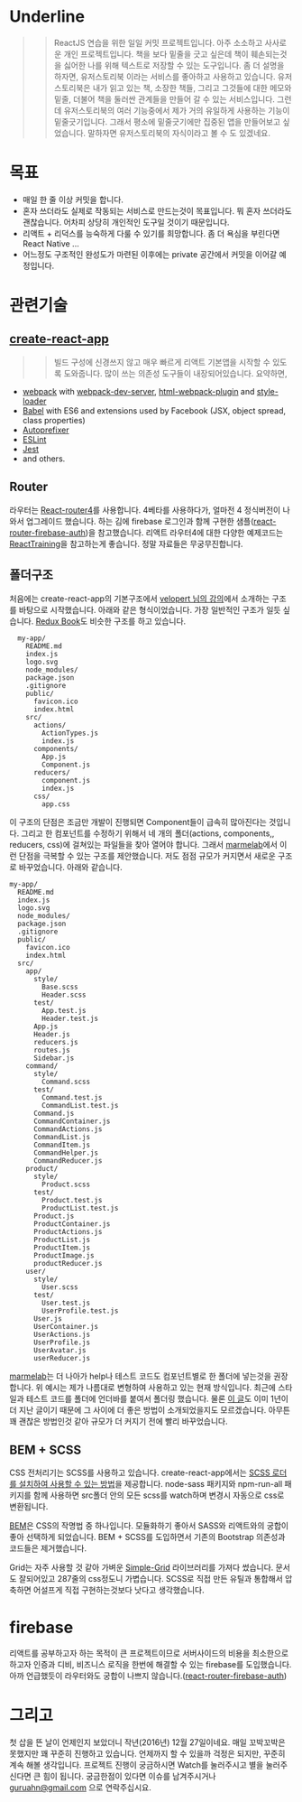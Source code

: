 # Underline
>>ReactJS 연습을 위한 일일 커밋 프로젝트입니다. 아주 소소하고 사사로운 개인 프로젝트입니다. 책을 보다 밑줄을 긋고 싶은데 책이 훼손되는것을 싫어한 나를 위해 텍스트로 저장할 수 있는 도구입니다. 좀 더 설명을 하자면, 유저스토리북 이라는 서비스를 좋아하고 사용하고 있습니다. 유저스토리북은 내가 읽고 있는 책, 소장한 책들, 그리고 그것들에 대한 메모와 밑줄, 더불어 책을 둘러싼 관계들을 만들어 갈 수 있는 서비스입니다. 그런데 유저스토리북의 여러 기능중에서 제가 거의 유일하게 사용하는 기능이 밑줄긋기입니다. 그래서 평소에 밑줄긋기에만 집중된 앱을 만들어보고 싶었습니다. 말하자면 유저스토리북의 자식이라고 볼 수 도 있겠네요.

# 목표
- 매일 한 줄 이상 커밋을 합니다.
- 혼자 쓰더라도 실제로 작동되는 서비스로 만드는것이 목표입니다. 뭐 혼자 쓰더라도 괜찮습니다. 어차피 상당히 개인적인 도구일 것이기 때문입니다.
- 리액트 + 리덕스를 능숙하게 다룰 수 있기를 희망합니다. 좀 더 욕심을 부린다면 React Native ...
- 어느정도 구조적인 완성도가 마련된 이후에는 private 공간에서 커밋을 이어갈 예정입니다.

# 관련기술
## [create-react-app](https://github.com/facebookincubator/create-react-app)
>> 빌드 구성에 신경쓰지 않고 매우 빠르게 리액트 기본앱을 시작할 수 있도록 도와줍니다. 많이 쓰는 의존성 도구들이 내장되어있습니다. 요약하면,
- [webpack](https://webpack.github.io/) with [webpack-dev-server](https://github.com/webpack/webpack-dev-server), [html-webpack-plugin](https://github.com/ampedandwired/html-webpack-plugin) and [style-loader](https://github.com/webpack/style-loader)
- [Babel](http://babeljs.io/) with ES6 and extensions used by Facebook (JSX, object spread, class properties)
- [Autoprefixer](https://github.com/postcss/autoprefixer)
- [ESLint](http://eslint.org/)
- [Jest](http://facebook.github.io/jest)
- and others.

## Router
라우터는 [React-router4](https://github.com/ReactTraining/react-router)를 사용합니다. 4베타를 사용하다가, 얼마전 4 정식버전이 나와서 업그레이드 했습니다. 하는 김에 firebase 로그인과 함께 구현한 샘플([react-router-firebase-auth](https://github.com/tylermcginnis/react-router-firebase-auth))을 참고했습니다. 리액트 라우터4에 대한 다양한 예제코드는 [ReactTraining](https://reacttraining.com/react-router/web/guides/quick-start)을 참고하는게 좋습니다. 정말 자료들은 무궁무진합니다.

## 폴더구조
처음에는 create-react-app의 기본구조에서 [velopert 님의 강의](https://www.inflearn.com/course/react-%EA%B0%95%EC%A2%8C-velopert/)에서 소개하는 구조를 바탕으로 시작했습니다. 아래와 같은 형식이었습니다. 가장 일반적인 구조가 일듯 싶습니다. [Redux Book](http://redux.js.org/docs/advanced/ExampleRedditAPI.html)도 비슷한 구조를 하고 있습니다.

```
  my-app/
    README.md
    index.js
    logo.svg
    node_modules/
    package.json
    .gitignore
    public/
      favicon.ico
      index.html
    src/
      actions/
        ActionTypes.js
        index.js
      components/
        App.js
        Component.js
      reducers/
        component.js
        index.js
      css/
        app.css
```
이 구조의 단점은 조금만 개발이 진행되면 Component들이 급속히 많아진다는 것입니다. 그리고 한 컴포넌트를 수정하기 위해서 네 개의 폴더(actions, components,, reducers, css)에 걸쳐있는 파일들을 찾아 열어야 합니다. 그래서 [marmelab](https://marmelab.com/blog/2015/12/17/react-directory-structure.html)에서 이런 단점을 극복할 수 있는 구조를 제안했습니다. 저도 점점 규모가 커지면서 새로운 구조로 바꾸었습니다. 아래와 같습니다.

```
my-app/
  README.md
  index.js
  logo.svg
  node_modules/
  package.json
  .gitignore
  public/
    favicon.ico
    index.html
  src/
    app/
      style/
        Base.scss
        Header.scss
      test/
        App.test.js
        Header.test.js
      App.js
      Header.js
      reducers.js
      routes.js
      Sidebar.js
    command/
      style/
        Command.scss
      test/
        Command.test.js
        CommandList.test.js
      Command.js
      CommandContainer.js
      CommandActions.js
      CommandList.js
      CommandItem.js
      CommandHelper.js
      CommandReducer.js
    product/
      style/
        Product.scss
      test/
        Product.test.js
        ProductList.test.js
      Product.js
      ProductContainer.js
      ProductActions.js
      ProductList.js
      ProductItem.js
      ProductImage.js
      productReducer.js
    user/
      style/
        User.scss
      test/
        User.test.js
        UserProfile.test.js
      User.js
      UserContainer.js
      UserActions.js
      UserProfile.js
      UserAvatar.js
      userReducer.js
```
[marmelab](https://marmelab.com/blog/2015/12/17/react-directory-structure.html)는 더 나아가 help나 테스트 코드도 컴포넌트별로 한 폴더에 넣는것을 권장합니다. 위 예시는 제가 나름대로 변형하여 사용하고 있는 현재 방식입니다. 최근에 스타일과 테스트 코드를 폴더에 언더바를 붙여서 폴더링 했습니다. 물론 [이 글](https://marmelab.com/blog/2015/12/17/react-directory-structure.html)도 이미 1년이 더 지난 글이기 때문에 그 사이에 더 좋은 방법이 소개되었을지도 모르겠습니다. 아무튼 꽤 괜찮은 방법인것 같아 규모가 더 커지기 전에 빨리 바꾸었습니다.

## BEM + SCSS
CSS 전처리기는 SCSS를 사용하고 있습니다. create-react-app에서는 [SCSS 로더를 설치하여 사용할 수 있는 방법](https://github.com/facebookincubator/create-react-app/blob/master/packages/react-scripts/template/README.md#adding-a-css-preprocessor-sass-less-etc)을 제공합니다. node-sass 패키지와 npm-run-all 패키지를 함께 사용하면 src폴더 안의 모든 scss를 watch하며 변경시 자동으로 css로 변환됩니다.

[BEM](https://mytory.net/html-css-js/2015/05/07/mindbemding-getting-your-head-round-bem-syntax.html)은 CSS의 작명법 중 하나입니다. 모듈화하기 좋아서 SASS와 리액트와의 궁합이 좋아 선택하게 되었습니다. BEM + SCSS를 도입하면서 기존의 Bootstrap 의존성과 코드들은 제거했습니다.

Grid는 자주 사용할 것 같아 가벼운 [Simple-Grid](http://thisisdallas.github.io/Simple-Grid/) 라이브러리를 가져다 썼습니다. 문서도 잘되어있고 287줄의 css정도니 가볍습니다. SCSS로 직접 만든 유틸과 통합해서 압축하면 어설프게 직접 구현하는것보다 낫다고 생각했습니다.

# firebase
리액트를 공부하고자 하는 목적이 큰 프로젝트이므로 서버사이드의 비용을 최소한으로 하고자 인증과 디비, 비즈니스 로직을 한번에 해결할 수 있는 firebase를 도입했습니다. 아까 언급했듯이 라우터와도 궁합이 나쁘지 않습니다.([react-router-firebase-auth](https://github.com/tylermcginnis/react-router-firebase-auth))

# 그리고
첫 삽을 뜬 날이 언제인지 보았더니 작년(2016년) 12월 27일이네요. 매일 꼬박꼬박은 못했지만 꽤 꾸준히 진행하고 있습니다. 언제까지 할 수 있을까 걱정은 되지만, 꾸준히 계속 해볼 생각입니다. 프로젝트 진행이 궁금하시면 Watch를 눌러주시고 별을 눌러주신다면 큰 힘이 됩니다. 궁금한점이 있다면 이슈를 남겨주시거나 guruahn@gmail.com 으로 연락주십시요.

